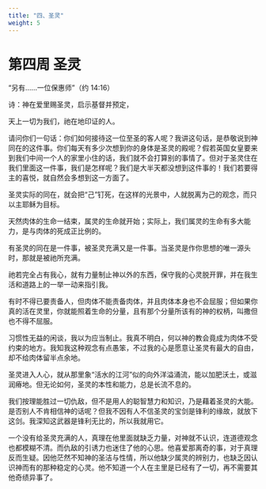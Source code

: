 ```yaml
---
title: "四、圣灵"
weight: 5
---
```


# 第四周 圣灵

“另有……一位保惠师”（约 14:16）

诗：神在爱里赐圣灵，启示基督并预定，

天上一切为我们，祂在地印证的人。

请问你们一句话：你们如何接待这一位至圣的客人呢？我讲这句话，是恭敬说到神同在的这件事。你们每天有多少次想到你的身体是圣灵的殿呢？假若英国女皇要来到我们中间一个人的家里小住的话，我们就不会打算别的事情了。但对于圣灵住在我们里面这一件事，我们是怎样呢？我们是大半天都没想到这件事的！我们若要得主的喜悦，就自然会多想到这一方面了。

圣灵实际的同在，就会把“己”钉死，在这样的光景中，人就脱离为己的观念，而只以主耶稣为目标。

天然肉体的生命一结束，属灵的生命就开始；实际上，我们属灵的生命有多大能力，是与肉体的死成正比例的。

有圣灵的同在是一件事，被圣灵充满又是一件事。当圣灵是作你思想的唯一源头时，那就是被祂所充满。

祂若完全占有我心，就有力量制止神以外的东西，保守我的心灵脱开罪，并在我生活和道路上的一举一动来指引我。

有时不得已要责备人，但肉体不能责备肉体，并且肉体本身也不会屈服；但如果你真的活在灵里，你就能照着生命的分量，且有那个分量所该有的神的权柄，叫撒但也不得不屈服。

习惯性无益的闲谈，我以为应当制止。我真不明白，何以神的教会竟成为肉体不受约束的地方。我知我这种观念有点愚笨，不过我的心是愿意让圣灵有最大的自由，却不给肉体留半点余地。

圣灵进入人心，就从那里象“活水的江河”似的向外洋溢涌流，能以加肥沃土，或滋润瘠地。但无论如何，圣灵的本性和能力，总是长流不息的。

我们按理能胜过一切仇敌，但不是用人的聪智慧力和知识，乃是藉着圣灵的大能。是否别人不肯相信神的话呢？但我不因有人不信圣灵的宝剑是锋利的缘故，就放下这剑。我深知这武器是锋利无比的，所以我就用它。

一个没有给圣灵充满的人，真理在他里面就缺乏力量，对神就不认识，连道德观念也都模糊不清。而仇敌的引诱力也迷住了他的心思。他喜爱那离奇的事，对于真理反而生疑。因他茫然不知神的圣洁与性情，所以他缺少属灵的辨别力，也缺乏因认识神而有的那种稳定的心灵。他不知道一个人在主里是已经有了一切，再不需要其他奇绩异事了。
